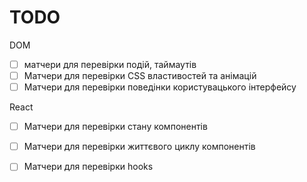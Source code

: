 # TODO

DOM
+ [ ] матчери для перевірки подій, таймаутів
+ [ ] Матчери для перевірки CSS властивостей та анімацій
+ [ ] Матчери для перевірки поведінки користувацького інтерфейсу

React
+ [ ] Матчери для перевірки стану компонентів
+ [ ] Матчери для перевірки життєвого циклу компонентів
+ [ ] Матчери для перевірки hooks



